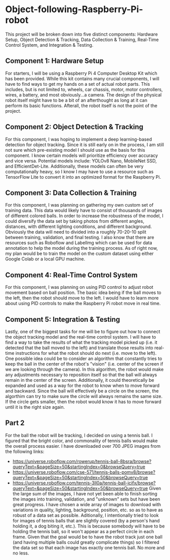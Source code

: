 # Object-following-Raspberry-Pi-robot

This project will be broken down into five distinct components: Hardware Setup, Object Detection & Tracking, Data Collection & Training, Real-Time Control System, and Integration & Testing. 

## Component 1: Hardware Setup
For starters, I will be using a Raspberry Pi 4 Computer Desktop Kit which has been provided. While this kit contains many crucial components, I will have to find ways to get my hands on a set of actual robot parts. This includes, but is not limited to, wheels, car chassis, motor, motor controllers, wires, a battery, and most obviously...a camera. The design of the physical robot itself might have to be a bit of an afterthought as long at it can perform its basic functions. Afterall, the robot itself is not the point of the project.
## Component 2: Object Detection & Tracking
For this component, I was hoping to implement a deep learning-based detection for object tracking. Since it is still early on in the process, I am still not sure which pre-existing model I should use as the basis for this component. I know certain models will prioritize efficiency over accuracy and vice versa. Potential models include: YOLOv8 Nano, MobileNet SSD, and EfficientDet-Lite.  Additionally, these models can often be very computationally heavy, so I know I may have to use a resource such as TensorFlow Lite to convert it into an optimized format for the Raspberry Pi.
## Component 3: Data Collection & Training
For this component, I was planning on gathering my own custom set of training data. This data would likely have to consist of thousands of images of different colored balls. In order to increase the robustness of the model, I could diversify the data set by taking photos from different angles, distances, with different lighting conditions, and different background. Obviously the data will need to divided into a roughly 70-20-10 split between training, validation, and final testing. I also know that there are resources such as Roboflow and LabelImg which can be used for data annotation to help the model during the training process. As of right now, my plan would be to train the model on the custom dataset using either Google Colab or a local GPU machine.
## Component 4: Real-Time Control System
For this component, I was planning on using PID control to adjust robot movement based on ball position. The basic idea being if the ball moves to the left, then the robot should move to the left. I would have to learn more about using PID controls to make the Raspberry Pi robot move in real time. 
## Component 5: Integration & Testing
Lastly, one of the biggest tasks for me will be to figure out how to connect the object tracking model and the real-time control system. I will have to find a way to take the results of what the tracking model picked up (i.e. it detected that the ball moved to the left) and translate those results into real-time instructions for what the robot should do next (i.e. move to the left). One possible idea could be to consider an algorithm that constantly tries to keep the ball in the center of the robot's "vision" (i.e. center of the screen if we are looking through the camera). In this algorithm, the robot would make any adjustments necessary to reposition itself so that the ball will always remain in the center of the screen. Additionally, it could theoretically be expanded and used as a way for the robot to know when to move forward and backward. Since the ball will effectively be a circle on the screen, the algorthim can try to make sure the circle will always remains the same size. If the circle gets smaller, then the robot would know it has to move forward until it is the right size again. 

## Part 2
For the ball the robot will be tracking, I decided on using a tennis ball. I figured that the bright color, and commonality of tennis balls would make the overall process easier. I have downloaded over 700 JPEG images from the following links:
- https://universe.roboflow.com/rowerup/tennis-ball-8bsra/browse?queryText=&pageSize=50&startingIndex=0&browseQuery=true
- https://universe.roboflow.com/cse-571/tennis-balls-pomv8/browse?queryText=&pageSize=50&startingIndex=50&browseQuery=true
- https://universe.roboflow.com/tennis-3ll0a/tennis-ball-icifx/browse?queryText=&pageSize=50&startingIndex=50&browseQuery=true
Given the large sum of the images, I have not yet been able to finish sorting the images into training, validation, and "unknown" sets but have been great progress. I have chosen a wide array of images to download with variations in quality, lighting, background, position, etc. so as to have as robust of a data set as possible. Aditionally, I intentionally tried to look for images of tennis balls that are slightly covered (by a person's hand holding it, a dog biting it, etc.). This is because somebody will have to be holding the tennis ball, so it won't appear as a perfect circle in each frame. Given that the goal would be to have the robot track just one ball (and having multiple balls could greatly complicate things) so I filtered the data set so that each image has exactly one tennis ball. No more and no less.
